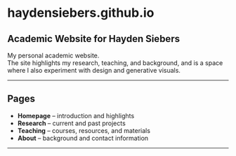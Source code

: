 # haydensiebers.github.io  

## Academic Website for Hayden Siebers  

My personal academic website.  
The site highlights my research, teaching, and background, and is a space where I also experiment with design and generative visuals.  

---

## Pages  

- **Homepage** – introduction and highlights  
- **Research** – current and past projects  
- **Teaching** – courses, resources, and materials  
- **About** – background and contact information  

---